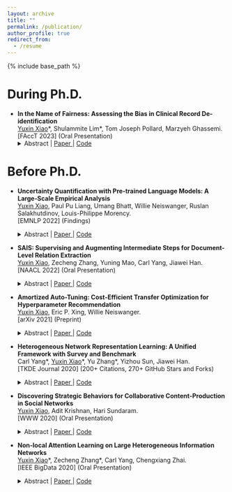 ```yaml
---
layout: archive
title: ""
permalink: /publication/
author_profile: true
redirect_from:
  - /resume
---
```


{% include base_path %}

During Ph.D.
======

* **In the Name of Fairness: Assessing the Bias in Clinical Record De-identification** <br>
  <u>Yuxin Xiao</u>\*, Shulammite Lim\*, Tom Joseph Pollard, Marzyeh Ghassemi. <br>
  [FAccT 2023] (Oral Presentation) <br>
  <details> 
    <summary>
        Abstract |
        <a href="https://arxiv.org/pdf/2305.11348.pdf" role="button" target="_blank"> Paper </a> | 
        <a href="https://github.com/xiaoyuxin1002/bias_in_deid" role="button" target="_blank"> Code </a>
    </summary>
    Data sharing is crucial for open science and reproducible research, but the legal sharing of clinical data requires the removal of protected health information from electronic health records. This process, known as de-identification, is often achieved through the use of machine learning algorithms by many commercial and open-source systems. While these systems have shown compelling results on average, the variation in their performance across different demographic groups has not been thoroughly examined. In this work, we investigate the bias of de-identification systems on names in clinical notes via a large-scale empirical analysis. To achieve this, we create 16 name sets that vary along four demographic dimensions: gender, race, name popularity, and the decade of popularity. We insert these names into 100 manually curated clinical templates and evaluate the performance of nine public and private de-identification methods. Our findings reveal that there are statistically significant performance gaps along a majority of the demographic dimensions in most methods. We further illustrate that de-identification quality is affected by polysemy in names, gender context, and clinical note characteristics. To mitigate the identified gaps, we propose a simple and method-agnostic solution by fine-tuning de-identification methods with clinical context and diverse names. Overall, it is imperative to address the bias in existing methods immediately so that downstream stakeholders can build high-quality systems to serve all demographic parties fairly.
  </details>  

Before Ph.D.
======

* **Uncertainty Quantification with Pre‑trained Language Models: A Large‑Scale Empirical Analysis** <br>
  <u>Yuxin Xiao</u>, Paul Pu Liang, Umang Bhatt, Willie Neiswanger, Ruslan Salakhutdinov, Louis-Philippe Morency. <br>
  [EMNLP 2022] (Findings) <br>
  <details> 
    <summary>
        Abstract |
        <a href="https://arxiv.org/pdf/2210.04714.pdf" role="button" target="_blank"> Paper </a> | 
        <a href="https://github.com/xiaoyuxin1002/UQ-PLM" role="button" target="_blank"> Code </a>
    </summary>
    Pre-trained language models (PLMs) have gained increasing popularity due to their compelling prediction performance in diverse natural language processing (NLP) tasks. When formulating a PLM-based prediction pipeline for NLP tasks, it is also crucial for the pipeline to minimize the calibration error, especially in safety-critical applications. That is, the pipeline should reliably indicate when we can trust its predictions. In particular, there are various considerations behind the pipeline: (1) the choice and (2) the size of PLM, (3) the choice of uncertainty quantifier, (4) the choice of fine-tuning loss, and many more. Although prior work has looked into some of these considerations, they usually draw conclusions based on a limited scope of empirical studies. There still lacks a holistic analysis on how to compose a well-calibrated PLM-based prediction pipeline. To fill this void, we compare a wide range of popular options for each consideration based on three prevalent NLP classification tasks and the setting of domain shift. In response, we recommend the following: (1) use ELECTRA for PLM encoding, (2) use larger PLMs if possible, (3) use Temp Scaling as the uncertainty quantifier, and (4) use Focal Loss for fine-tuning.
  </details>  
  
* **SAIS: Supervising and Augmenting Intermediate Steps for Document-Level Relation Extraction** <br>
  <u>Yuxin Xiao</u>, Zecheng Zhang, Yuning Mao, Carl Yang, Jiawei Han. <br>
  [NAACL 2022] (Oral Presentation) <br>
  <details> 
    <summary>
        Abstract |
        <a href="https://arxiv.org/pdf/2109.12093.pdf" role="button" target="_blank"> Paper </a> | 
        <a href="https://github.com/xiaoyuxin1002/SAIS" role="button" target="_blank"> Code </a>
    </summary>
    Stepping from sentence-level to documentlevel, the research on relation extraction (RE) confronts increasing text length and more complicated entity interactions. Consequently, it is more challenging to encode the key information sources—relevant contexts and entity types. However, existing methods only implicitly learn to model these critical information sources while being trained for RE. As a result, they suffer the problems of ineffective supervision and uninterpretable model predictions. In contrast, we propose to explicitly teach the model to capture relevant contexts and entity types by Supervising and Augmenting Intermediate Steps (SAIS) for RE. Based on a broad spectrum of carefully designed tasks, our proposed SAIS method not only extracts relations of better quality due to more effective supervision, but also retrieves the corresponding supporting evidence more accurately so as to enhance interpretability. By assessing model uncertainty, SAIS further boosts the performance via evidence-based data augmentation and ensemble inference while reducing the computational cost. Eventually, SAIS delivers state-of-the-art RE results on three benchmarks (DocRED, CDR, and GDA) and outperforms the runner-up by 5.04% relatively in F1 score in evidence retrieval on DocRED.
  </details>
  
* **Amortized Auto-Tuning: Cost-Efficient Transfer Optimization for Hyperparameter Recommendation** <br>
  <u>Yuxin Xiao</u>, Eric P. Xing, Willie Neiswanger. <br>
  [arXiv 2021] (Preprint) <br>
  <details> 
    <summary>
        Abstract |
        <a href="https://arxiv.org/pdf/2106.09179.pdf" role="button" target="_blank"> Paper </a> | 
        <a href="https://github.com/xiaoyuxin1002/amortized-auto-tuning" role="button" target="_blank"> Code </a>
    </summary>
    With the surge in the number of hyperparameters and training times of modern machine learning models, hyperparameter tuning is becoming increasingly expensive. However, after assessing 40 tuning methods systematically, we find that each faces certain limitations. In particular, methods that speed up tuning via knowledge transfer typically require the final performance of hyperparameters and do not focus on low-fidelity information. As we demonstrate empirically, this common practice is suboptimal and can incur an unnecessary use of resources. It is more cost-efficient to instead leverage low-fidelity tuning observations to measure inter-task similarity and transfer knowledge from existing to new tasks accordingly. However, performing multi-fidelity tuning comes with its own challenges in the transfer setting: the noise in additional observations and the need for performance forecasting. Therefore, we propose and conduct a thorough analysis of a multi-task multi-fidelity Bayesian optimization framework, which leads to the best instantiation—AmorTized Auto-Tuning (AT2). We further present an offline-computed 27-task Hyperparameter Recommendation (HyperRec) database to serve the community. Extensive experiments on HyperRec and other real-world databases illustrate the effectiveness of our AT2 method.
  </details>
  
* **Heterogeneous Network Representation Learning: A Unified Framework with Survey and Benchmark** <br>
  Carl Yang\*, <u>Yuxin Xiao</u>\*, Yu Zhang\*, Yizhou Sun, Jiawei Han. <br>
  [TKDE Journal 2020] (200+ Citations, 270+ GitHub Stars and Forks) <br>
  <details> 
    <summary>
        Abstract |
        <a href="https://arxiv.org/pdf/2004.00216.pdf" role="button" target="_blank"> Paper </a> | 
        <a href="https://github.com/yangji9181/HNE" role="button" target="_blank"> Code </a>
    </summary>
    Since real-world objects and their interactions are often multi-modal and multi-typed, heterogeneous networks have been widely used as a more powerful, realistic, and generic superclass of traditional homogeneous networks (graphs). Meanwhile, representation learning (a.k.a. embedding) has recently been intensively studied and shown effective for various network mining and analytical tasks. In this work, we aim to provide a unified framework to deeply summarize and evaluate existing research on heterogeneous network embedding (HNE), which includes but goes beyond a normal survey. Since there has already been a broad body of HNE algorithms, as the first contribution of this work, we provide a generic paradigm for the systematic categorization and analysis over the merits of various existing HNE algorithms. Moreover, existing HNE algorithms, though mostly claimed generic, are often evaluated on different datasets. Understandable due to the application favor of HNE, such indirect comparisons largely hinder the proper attribution of improved task performance towards effective data preprocessing and novel technical design, especially considering the various ways possible to construct a heterogeneous network from real-world application data. Therefore, as the second contribution, we create four benchmark datasets with various properties regarding scale, structure, attribute/label availability, and etc. from different sources, towards handy and fair evaluations of HNE algorithms. As the third contribution, we carefully refactor and amend the implementations and create friendly interfaces for 13 popular HNE algorithms, and provide all-around comparisons among them over multiple tasks and experimental settings. By putting all existing HNE algorithms under a unified framework, we aim to provide a universal reference and guideline for the understanding and development of HNE algorithms. Meanwhile, by open-sourcing all data and code, we envision to serve the community with an ready-to-use benchmark platform to test and compare the performance of existing and future HNE algorithms.
  </details>
  
* **Discovering Strategic Behaviors for Collaborative Content-Production in Social Networks** <br>
  <u>Yuxin Xiao</u>, Adit Krishnan, Hari Sundaram. <br>
  [WWW 2020] (Oral Presentation) <br>
  <details> 
    <summary>
        Abstract |
        <a href="https://arxiv.org/pdf/2003.03670.pdf" role="button" target="_blank"> Paper </a> | 
        <a href="https://github.com/CrowdDynamicsLab/Discovering_Strategic_Behaviors" role="button" target="_blank"> Code </a>
    </summary>
    Some social networks provide explicit mechanisms to allocate social rewards such as reputation based on users’ actions, while the mechanism is more opaque in other networks. Nonetheless, there are always individuals who obtain greater rewards and reputation than their peers. An intuitive yet important question to ask is whether these successful users employ strategic behaviors to become influential. It might appear that the influencers "have gamed the system." However, it remains difficult to conclude the rationality of their actions due to factors like the combinatorial strategy space, inability to determine payoffs, and resource limitations faced by individuals. The challenging nature of this question has drawn attention from both the theory and data mining communities. Therefore, in this paper, we are motivated to investigate if resource-limited individuals discover strategic behaviors associated with high payoffs when producing collaborative/interactive content in social networks. We propose a novel framework of Dynamic Dual Attention Networks (DDAN) which models individuals’ content production strategies through a generative process, under the influence of social interactions involved in the process. Extensive experimental results illustrate the model’s effectiveness in user behavior modeling. We make three strong empirical findings: (1) Different strategies give rise to different social payoffs; (2) The best performing individuals exhibit stability in their preference over the discovered strategies, which indicates the emergence of strategic behavior; and (3) The stability of a user’s preference is correlated with high payoffs.
  </details>
  
* **Non-local Attention Learning on Large Heterogeneous Information Networks** <br>
  <u>Yuxin Xiao</u>\*, Zecheng Zhang\*, Carl Yang, Chengxiang Zhai. <br>
  [IEEE BigData 2020] (Oral Presentation) <br>
  <details> 
    <summary>
        Abstract |
        <a href="https://xiaoyuxin1002.github.io/files/NLAH.pdf" role="button" target="_blank"> Paper </a> | 
        <a href="https://github.com/xiaoyuxin1002/NLAH" role="button" target="_blank"> Code </a>
    </summary>
    Heterogeneous information network (HIN) summarizes rich structural information in real-world datasets and plays an important role in many big data applications. Recently, graph neural networks have been extended to the representation learning of HIN. One very recent advancement is the hierarchical attention mechanism which incorporates both node-wise and semantic-wise attention. However, since HIN is more likely to be densely connected given its diverse types of edges, repeatedly applying graph convolutional layers can make the node embeddings indistinguishable very quickly. In order to avoid oversmoothness, existing graph neural networks targeting HIN generally suffer from a shallow structure. Consequently, those approaches ignore information beyond the local neighborhood. This design flaw violates the concept of non-local learning, which emphasizes the importance of capturing long-range dependencies. To properly address this limitation, we propose a novel framework of non-local attention in heterogeneous information networks (NLAH). Our framework utilizes a non-local attention structure to complement the hierarchical attention mechanism. In this way, it leverages both local and non-local information simultaneously. Moreover, a weighted sampling schema is designed for NLAH to reduce the computation cost for large-scale datasets. Extensive experiments on three different real-world heterogeneous information networks illustrate that our framework exhibits extraordinary scalability and outperforms state-of-the-art baselines with significant margins.
  </details>
